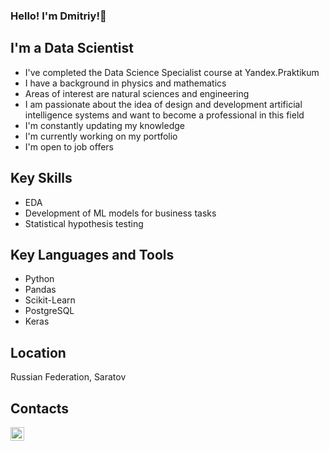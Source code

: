 ### Hello! I'm Dmitriy!👋
## I'm a Data Scientist
- I've completed the Data Science Specialist course at Yandex.Praktikum
- I have a background in physics and mathematics
- Areas of interest are natural sciences and engineering
- I am passionate about the idea of design and development artificial intelligence systems and want to become a professional in this field
- I'm constantly updating my knowledge
- I'm currently working on my portfolio
- I'm open to job offers

<!--
**ArtInte1/ArtInte1** is a ✨ _special_ ✨ repository because its `README.md` (this file) appears on your GitHub profile.

Here are some ideas to get you started:

- 🔭 I’m currently working on ...
- 🌱 I’m currently learning ...
- 👯 I’m looking to collaborate on ...
- 🤔 I’m looking for help with ...
- 💬 Ask me about ...
- 📫 How to reach me: ...
- 😄 Pronouns: ...
- ⚡ Fun fact: ...
-->

## Key Skills
* EDA
* Development of ML models for business tasks
* Statistical hypothesis testing

## Key Languages and Tools
* Python
* Pandas
* Scikit-Learn
* PostgreSQL
* Keras

## Location
Russian Federation, Saratov

## Contacts
[<img align="left" alt="ArtInte1/ | Instagram" width="22px" src="https://cdn.jsdelivr.net/npm/simple-icons@v3/icons/telegram.svg" />][telegram]  

[telegram]: https://t.me/Art_Inte1  






